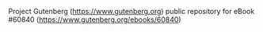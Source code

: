 Project Gutenberg (https://www.gutenberg.org) public repository for eBook #60840 (https://www.gutenberg.org/ebooks/60840)
